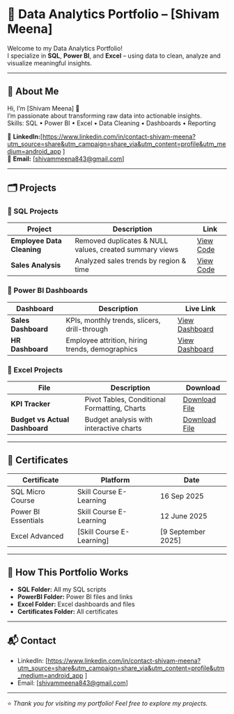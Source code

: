 
# 💼 Data Analytics Portfolio – [Shivam Meena]

Welcome to my Data Analytics Portfolio!  
I specialize in **SQL**, **Power BI**, and **Excel** – using data to clean, analyze and visualize meaningful insights.

---

## 👤 About Me
Hi, I’m [Shivam Meena] 👋  
I’m passionate about transforming raw data into actionable insights.  
Skills: SQL • Power BI • Excel • Data Cleaning • Dashboards • Reporting  

🔗 **LinkedIn:**[https://www.linkedin.com/in/contact-shivam-meena?utm_source=share&utm_campaign=share_via&utm_content=profile&utm_medium=android_app ]  
📧 **Email:** [shivammeena843@gmail.com]

---

## 🗂 Projects

### 🔹 SQL Projects
| Project | Description | Link |
|---------|-------------|------|
| **Employee Data Cleaning** | Removed duplicates & NULL values, created summary views | [View Code](https://github.com/shivammeena843-coder/Data-analytics-Portfolio-/blob/main/SQL/SQL_Data_Cleaning_Aggregation.sql) |
| **Sales Analysis** | Analyzed sales trends by region & time | [View Code](./SQL/sales_analysis.sql) |

### 🔹 Power BI Dashboards
| Dashboard | Description | Live Link |
|-----------|-------------|-----------|
| **Sales Dashboard** | KPIs, monthly trends, slicers, drill-through | [View Dashboard](https://app.powerbi.com/view?r=example) |
| **HR Dashboard** | Employee attrition, hiring trends, demographics | [View Dashboard](https://app.powerbi.com/view?r=example) |

### 🔹 Excel Projects
| File | Description | Download |
|------|-------------|-----------|
| **KPI Tracker** | Pivot Tables, Conditional Formatting, Charts | [Download File](./Excel/kpi_tracker.xlsx) |
| **Budget vs Actual Dashboard** | Budget analysis with interactive charts | [Download File](https://github.com/shivammeena843-coder/Data-analytics-Portfolio-/blob/main/Excelle/Excel_Sales_Chart.png) |

---

## 📜 Certificates
| Certificate | Platform | Date |
|-------------|-----------|------|
| SQL Micro Course | Skill Course E-Learning | 16 Sep 2025 |
| Power BI Essentials | Skill Course E-Learning | 12 June 2025 |
| Excel Advanced | [Skill Course E-Learning] | [9 September 2025] |

---

## 📝 How This Portfolio Works
- **SQL Folder:** All my SQL scripts  
- **PowerBI Folder:** Power BI files and links  
- **Excel Folder:** Excel dashboards and files  
- **Certificates Folder:** All certificates  

---

## 📬 Contact
- LinkedIn: [https://www.linkedin.com/in/contact-shivam-meena?utm_source=share&utm_campaign=share_via&utm_content=profile&utm_medium=android_app ]  
- Email: [shivammeena843@gmail.com]  

---

⭐️ *Thank you for visiting my portfolio! Feel free to explore my projects.*
